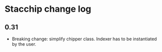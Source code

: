 # Stacchip change log

## 0.31

- Breaking change: simplify chipper class. Indexer has to be instantiated by the user.